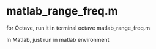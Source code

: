 matlab_range_freq.m
=================
for Octave, run it in terminal
octave matlab_range_freq.m

In Matlab, just run in matlab environment
